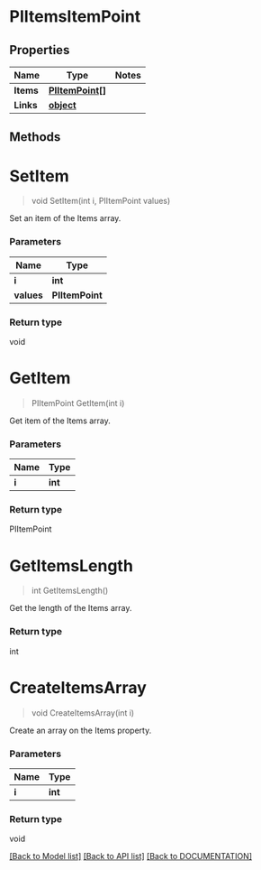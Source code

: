 # PIItemsItemPoint

## Properties
Name | Type | Notes
------------ | ------------- | -------------
**Items** | **[**PIItemPoint[]**](../Model/PIItemPoint.md)**
**Links** | **[**object**](../Model/Object.md)**

## Methods

# **SetItem**
> void SetItem(int i, PIItemPoint values)

Set an item of the Items array.

### Parameters

Name | Type
------------- | -------------
 **i** | **int**
 **values** | **PIItemPoint**

### Return type

void


# **GetItem**
> PIItemPoint GetItem(int i)

Get item of the Items array.

### Parameters

Name | Type
------------- | -------------
 **i** | **int**

### Return type

PIItemPoint


# **GetItemsLength**
> int GetItemsLength()

Get the length of the Items array.


### Return type

int


# **CreateItemsArray**
> void CreateItemsArray(int i)

Create an array on the Items property.

### Parameters

Name | Type
------------- | -------------
 **i** | **int**

### Return type

void

[[Back to Model list]](../../DOCUMENTATION.md#documentation-for-models) [[Back to API list]](../../DOCUMENTATION.md#documentation-for-api-endpoints) [[Back to DOCUMENTATION]](../../DOCUMENTATION.md)
